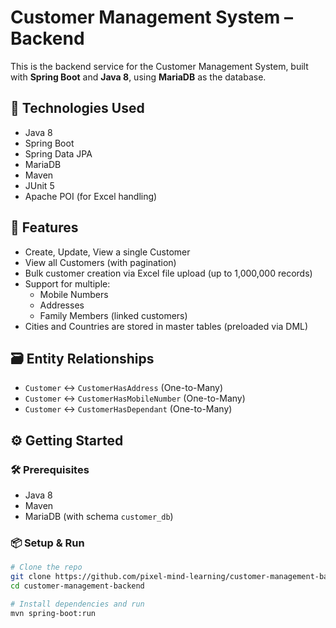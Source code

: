 # Customer Management System – Backend

This is the backend service for the Customer Management System, built with **Spring Boot** and **Java 8**, using **MariaDB** as the database.

## 🔧 Technologies Used
- Java 8
- Spring Boot
- Spring Data JPA
- MariaDB
- Maven
- JUnit 5
- Apache POI (for Excel handling)

## 🧩 Features
- Create, Update, View a single Customer
- View all Customers (with pagination)
- Bulk customer creation via Excel file upload (up to 1,000,000 records)
- Support for multiple:
  - Mobile Numbers
  - Addresses
  - Family Members (linked customers)
- Cities and Countries are stored in master tables (preloaded via DML)

## 🗃️ Entity Relationships
- `Customer` ↔ `CustomerHasAddress` (One-to-Many)
- `Customer` ↔ `CustomerHasMobileNumber` (One-to-Many)
- `Customer` ↔ `CustomerHasDependant` (One-to-Many)

## ⚙️ Getting Started

### 🛠 Prerequisites
- Java 8
- Maven
- MariaDB (with schema `customer_db`)

### 📦 Setup & Run
```bash
# Clone the repo
git clone https://github.com/pixel-mind-learning/customer-management-backend.git
cd customer-management-backend

# Install dependencies and run
mvn spring-boot:run
